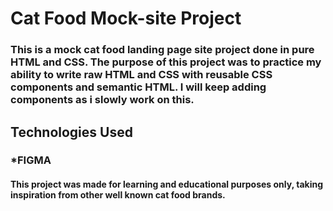 # Cat Food Mock-site Project

### This is a mock cat food landing page site project done in pure HTML and CSS. The purpose of this project was to practice my ability to write raw HTML and CSS with reusable CSS components and semantic HTML. I will keep adding components as i slowly work on this.

## Technologies Used
### *FIGMA




#### This project was made for learning and educational purposes only, taking inspiration from other well known cat food brands.